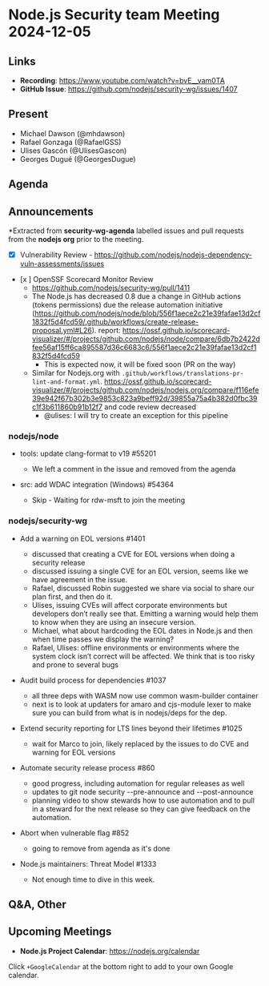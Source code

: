# Node.js Security team Meeting 2024-12-05

## Links

* **Recording**:  https://www.youtube.com/watch?v=bvE__vam0TA
* **GitHub Issue**: https://github.com/nodejs/security-wg/issues/1407

## Present

* Michael Dawson (@mhdawson)
* Rafael Gonzaga (@RafaelGSS)
* Ulises Gascón (@UlisesGascon)
* Georges Dugué (@GeorgesDugue)

## Agenda

## Announcements

*Extracted from **security-wg-agenda** labelled issues and pull requests from the **nodejs org** prior to the meeting.

- [x] Vulnerability Review - https://github.com/nodejs/nodejs-dependency-vuln-assessments/issues
- [x ] OpenSSF Scorecard Monitor Review
  - https://github.com/nodejs/security-wg/pull/1411
  - The Node.js has decreased 0.8 due a change in GitHub actions (tokens permissions) due the release automation initiative (https://github.com/nodejs/node/blob/556f1aece2c21e39fafae13d2cf1832f5d4fcd59/.github/workflows/create-release-proposal.yml#L26). report: https://ossf.github.io/scorecard-visualizer/#/projects/github.com/nodejs/node/compare/6db7b2422dfee56af15ff6ca895587d36c6683c6/556f1aece2c21e39fafae13d2cf1832f5d4fcd59
     - This is expected now, it will be fixed soon (PR on the way)
  - Similar for Nodejs.org with `.github/workflows/translations-pr-lint-and-format.yml`. https://ossf.github.io/scorecard-visualizer/#/projects/github.com/nodejs/nodejs.org/compare/f116efe39e942f67b302b3e9853c823a9beff92d/39855a75a4b382d0fbc39c1f3b611860b91b12f7 and code review decreased
     - @ulises: I will try to create an exception for this pipeline

### nodejs/node

* tools: update clang-format to v19 #55201
  * We left a comment in the issue and removed from the agenda

* src: add WDAC integration (Windows) #54364
  * Skip - Waiting for rdw-msft to join the meeting

### nodejs/security-wg

* Add a warning on EOL versions #1401
  * discussed that creating a CVE for EOL versions when doing a security release
  * discussed issuing a single CVE for an EOL version, seems like we have agreement
    in the issue.  
  * Rafael, discussed Robin suggested we share via social to share our plan first, and then do
    it. 
  * Ulises, issuing CVEs will affect corporate environments but developers don’t really see that. Emitting a warning would help them to know when they are using an insecure version.
  * Michael, what about hardcoding the EOL dates in Node.js and then when time passes we display the warning?
  * Rafael, Ulises: offline environments or environments where the system clock isn’t correct will be affected. We think that is too risky and prone to several bugs

* Audit build process for dependencies #1037
  * all three deps with WASM now use common wasm-builder container
  * next is to look at updaters for amaro and cjs-module lexer to make sure you can 
    build from what is in nodejs/deps for the dep.

* Extend security reporting for LTS lines beyond their lifetimes #1025
  * wait for Marco to join, likely replaced by the issues to do CVE and warning for
    EOL versions

* Automate security release process #860
  * good progress, including automation for regular releases as well
  * updates to git node security --pre-announce and --post-announce
  * planning video to show stewards how to use automation and to pull in a steward for
    the next release so they can give feedback on the automation.

* Abort when vulnerable flag #852
  * going to remove from agenda as it's done

* Node.js maintainers: Threat Model #1333
  * Not enough time to dive in this week.

## Q&A, Other

## Upcoming Meetings

* **Node.js Project Calendar**: <https://nodejs.org/calendar>

Click `+GoogleCalendar` at the bottom right to add to your own Google calendar.

